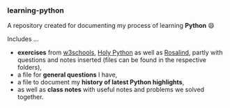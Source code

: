 ### learning-python
A repository created for documenting my process of learning **Python** :smile: 

Includes ...
* **exercises** from [w3schools](https://www.w3schools.com/python/), [Holy Python](https://holypython.com) as well as [Rosalind](https://rosalind.info/users/barbarabuenker/), partly with questions and notes inserted (files can be found in the respective folders),
* a file for **general questions** I have,
* a file to document my **history of latest Python highlights**,
* as well as **class notes** with useful notes and problems we solved together.
